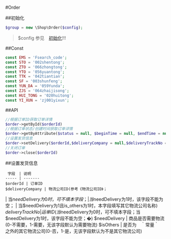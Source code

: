 #Order

##初始化

```php
$group = new \Shop\Order($config);
```
> $config 参见　[初始化](init.md)!!!

##Const

```PHP
const EMS = 'Fsearch_code';
const STO = '002shentong';
const ZTO = '066zhongtong';
const YTO = '056yuantong';
const TTK = '042tiantian';
const SF = '003shunfeng';
const YUN_DA = '059Yunda';
const ZJS = '064zhaijisong';
const HUI_TONG = '020huitong';
const YI_XUN = 'zj001yixun';
```

##API

```php 
//根据订单ID获取订单详情
$order->getById($orderId)
//根据订单状态/创建时间获取订单详情
$order->getByAttribute($status = null, $beginTime = null, $endTime = null)
//设置发货信息
$order->setDelivery($orderId,$deliveryCompany = null,$deliveryTrackNo = null,$needDelivery = 1,$isOthers = null)
//关闭订单
$order->close($orderId)
```

##设置发货信息

     字段　| 说明 
    ----- | -------
    $orderId | 订单ID
    $deliveryCompany | 物流公司ID(参考《物流公司ID》；
 | 当$needDelivery为0时，可不填本字段；
 | 当$needDelivery为1时，该字段不能为空；
 | 当$needDelivery为1且is_others为1时，本字段填写其它物流公司名称)
    $deliveryTrackNo | 运单ID(当$needDelivery为0时，可不填本字段；当$needDelivery为1时，该字段不能为空；�)
    $needDelivery | 商品是否需要物流(0-不需要，1-需要，无该字段默认为需要物流)
    $isOthers | 是否为　｀常量｀　之外的其它物流公司(0-否，1-是，无该字段默认为不是其它物流公司)
